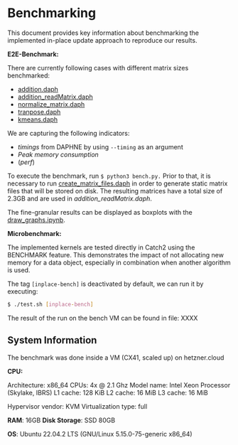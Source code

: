 # Benchmarking

This document provides key information about benchmarking the implemented in-place update approach to reproduce our results.

**E2E-Benchmark:**

There are currently following cases with different matrix sizes benchmarked:

* [addition.daph](addition.daph)
* [addition_readMatrix.daph](addition_readMatrix.daph)
* [normalize_matrix.daph](normalize_matrix.daph)
* [tranpose.daph](tranpose.daph)
* [kmeans.daph](kmeans.daph)

 We are capturing the following indicators:

* *timings* from DAPHNE by using `--timing` as an argument
* *Peak memory* *consumption*
* (*perf*)

To execute the benchmark, run `﻿$ python3 bench.py.` Prior to that, it is necessary to run [create_matrix_files.daph](create_matrix_files.daph) in order to generate static matrix files that will be stored on disk. The resulting matrices have a total size of 2.3GB and are used in *addition_readMatrix.daph*.

The fine-granular results can be displayed as boxplots with the [draw_graphs.ipynb](draw_graphs.ipynb).

**Microbenchmark:**

The implemented kernels are tested directly in Catch2 using the BENCHMARK feature. This demonstrates the impact of not allocating new memory for a data object, especially in combination when another algorithm is used.

The tag `[inplace-bench]` is deactivated by default, we can run it by executing:

```bash
$ ./test.sh [inplace-bench]
```

The result of the run on the bench VM can be found in file: XXXX

## System Information

The benchmark was done inside a VM (CX41, scaled up) on hetzner.cloud

**CPU:**

Architecture: x86_64
CPUs: 4x @ 2.1 Ghz
Model name: Intel Xeon Processor (Skylake, IBRS)
L1 cache: 128 KiB
L2 cache: 16 MiB
L3 cache: 16 MiB

Hypervisor vendor: KVM
Virtualization type:  full

**RAM**: 16GB
**Disk Storage**: SSD 80GB

**OS**: Ubuntu 22.04.2 LTS (GNU/Linux 5.15.0-75-generic x86_64)
